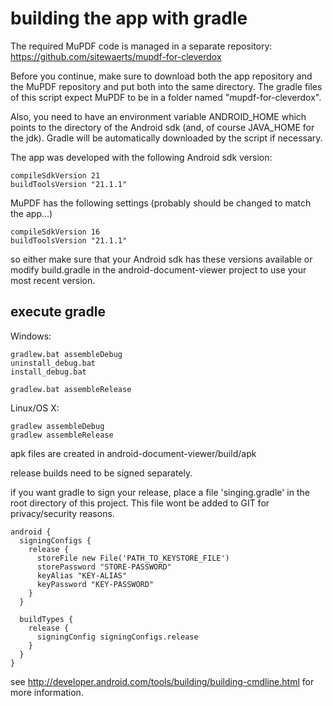 building the app with gradle
============================

The required MuPDF code is managed in a separate repository: https://github.com/sitewaerts/mupdf-for-cleverdox

Before you continue, make sure to download both the app repository and the MuPDF repository and put both into the same directory. The gradle files of this script expect MuPDF to be in a folder named "mupdf-for-cleverdox".

Also, you need to have an environment variable ANDROID_HOME which points to the directory of the Android sdk (and, of course JAVA_HOME for the jdk). Gradle will be automatically downloaded by the script if necessary.

The app was developed with the following Android sdk version:
```
compileSdkVersion 21
buildToolsVersion "21.1.1"
```
MuPDF has the following settings (probably should be changed to match the app...)
```
compileSdkVersion 16
buildToolsVersion "21.1.1"
```

so either make sure that your Android sdk has these versions available or modify build.gradle in the android-document-viewer project to use your most recent version.

## execute gradle ##

Windows: 
```
gradlew.bat assembleDebug
uninstall_debug.bat
install_debug.bat

gradlew.bat assembleRelease

```

Linux/OS X: 
```
gradlew assembleDebug
gradlew assembleRelease
```

apk files are created in android-document-viewer/build/apk

release builds need to be signed separately.

if you want gradle to sign your release, place a file 'singing.gradle' in the root directory of this project.
This file wont be added to GIT for privacy/security reasons.
```
android {
  signingConfigs {
    release {
      storeFile new File('PATH_TO_KEYSTORE_FILE')
      storePassword "STORE-PASSWORD"
      keyAlias "KEY-ALIAS"
      keyPassword "KEY-PASSWORD"
    }
  }

  buildTypes {
    release {
      signingConfig signingConfigs.release
    }
  }
}
```

see http://developer.android.com/tools/building/building-cmdline.html for more information.